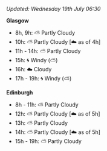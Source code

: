 *Updated: Wednesday 19th July 06:30*

**Glasgow**

* 8h, 9h: :partly_sunny: Partly Cloudy
* 10h: :partly_sunny: Partly Cloudy [:cloud: as of 4h]
* 11h - 14h: :partly_sunny: Partly Cloudy
* 15h: :cyclone: Windy (:partly_sunny:)
* 16h: :cloud: Cloudy
* 17h - 19h: :cyclone: Windy (:partly_sunny:)

**Edinburgh**

* 8h - 11h: :partly_sunny: Partly Cloudy
* 12h: :partly_sunny: Partly Cloudy [:cloud: as of 5h]
* 13h: :partly_sunny: Partly Cloudy
* 14h: :partly_sunny: Partly Cloudy [:cloud: as of 5h]
* 15h - 19h: :partly_sunny: Partly Cloudy
